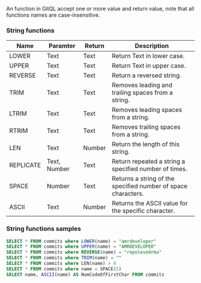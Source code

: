 An function in GitQL accept one or more value and return value,
note that all functions names are case-insensitive.

### String functions
| Name      | Paramter     | Return | Description                                                   |
| --------- | ------------ | ------ | ------------------------------------------------------------- |
| LOWER     | Text         | Text   | Return Text in lower case.                                    |
| UPPER     | Text         | Text   | Return Text in upper case.                                    |
| REVERSE   | Text         | Text   | Return a reversed string.                                     |
| TRIM      | Text         | Text   | Removes leading and trailing spaces from a string.            |
| LTRIM     | Text         | Text   | Removes leading spaces from a string.                         |
| RTRIM     | Text         | Text   | Removes trailing spaces from a string.                        |
| LEN       | Text         | Number | Return the length of this string.                             |
| REPLICATE | Text, Number | Text   | Return repeated a string a specified number of times.         |
| SPACE     | Number       | Text   | Returns a string of the specified number of space characters. |
| ASCII     | Text         | Number | Returns the ASCII value for the specific character.           |

### String functions samples

```sql
SELECT * FROM commits where LOWER(name) = "amrdeveloper"
SELECT * FROM commits where UPPER(name) = "AMRDEVELOPER"
SELECT * FROM commits where REVERSE(name) = "repolevedrma"
SELECT * FROM commits where TRIM(name) = ""
SELECT * FROM commits where LEN(name) > 0
SELECT * FROM commits where name = SPACE(5)
SELECT name, ASCII(name) AS NumCodeOfFirstChar FROM commits
```